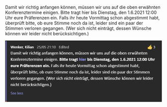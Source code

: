 Damit wir richtig anfangen können, müssen wir uns auf die oben erwähnten Konferenztermine einigen. Bitte tragt hier bis Dienstag, den 1.6.2021 12:00 Uhr eure Präferenzen ein. Falls ihr heute Vormittag schon abgestimmt habt, überprüft bitte, ob eure Stimme noch da ist, leider sind ein paar der Stimmen verloren gegangen. (Wer sich nicht einträgt, dessen Wünsche können wir leider nicht berücksichtigen.)

![](../.assets/msg2.png)